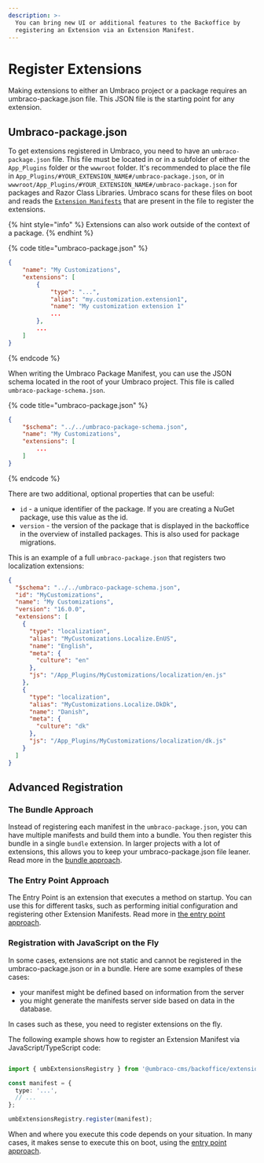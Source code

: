 ```yaml
---
description: >-
  You can bring new UI or additional features to the Backoffice by
  registering an Extension via an Extension Manifest.
---
```



# Register Extensions
Making extensions to either an Umbraco project or a package requires an umbraco-package.json file. This JSON file is the starting point for any extension.

## Umbraco-package.json
To get extensions registered in Umbraco, you need to have an `umbraco-package.json` file. This file must be located in or in a subfolder of either the `App_Plugins` folder or the `wwwroot` folder. It's recommended to place the file in `App_Plugins/#YOUR_EXTENSION_NAME#/umbraco-package.json`, or in `wwwroot/App_Plugins/#YOUR_EXTENSION_NAME#/umbraco-package.json` for packages and Razor Class Libraries. Umbraco scans for these files on boot and reads the [`Extension Manifests`](extension-manifest.md) that are present in the file to register the extensions.

{% hint style="info" %}
Extensions can also work outside of the context of a package.
{% endhint %}

{% code title="umbraco-package.json" %}
```json
{
    "name": "My Customizations",
    "extensions": [
        {
            "type": "...",
            "alias": "my.customization.extension1",
            "name": "My customization extension 1"
            ...
        },
        ...
    ]
}
```
{% endcode %}


When writing the Umbraco Package Manifest, you can use the JSON schema located in the root of your Umbraco project. This file is called `umbraco-package-schema.json`.

{% code title="umbraco-package.json" %}
```json
{
    "$schema": "../../umbraco-package-schema.json",
    "name": "My Customizations",
    "extensions": [
        ...
    ]
}
```
{% endcode %}


There are two additional, optional properties that can be useful:

* `id` - a unique identifier of the package. If you are creating a NuGet package, use this value as the id.
* `version` - the version of the package that is displayed in the backoffice in the overview of installed packages. This is also used for package migrations.


This is an example of a full `umbraco-package.json` that registers two localization extensions:

```json
{
  "$schema": "../../umbraco-package-schema.json",
  "id": "MyCustomizations",
  "name": "My Customizations",
  "version": "16.0.0",
  "extensions": [
    {
      "type": "localization",
      "alias": "MyCustomizations.Localize.EnUS",
      "name": "English",
      "meta": {
        "culture": "en"
      },
      "js": "/App_Plugins/MyCustomizations/localization/en.js"
    },
    {
      "type": "localization",
      "alias": "MyCustomizations.Localize.DkDk",
      "name": "Danish",
      "meta": {
        "culture": "dk"
      },
      "js": "/App_Plugins/MyCustomizations/localization/dk.js"
    }
  ]
}
```


## Advanced Registration
### The Bundle Approach
Instead of registering each manifest in the `umbraco-package.json`, you can have multiple manifests and build them into a bundle. You then register this bundle in a single `bundle` extension. In larger projects with a lot of extensions, this allows you to keep your umbraco-package.json file leaner. Read more in the [bundle approach](../extension-types/bundle.md).

### The Entry Point Approach
The Entry Point is an extension that executes a method on startup. You can use this for different tasks, such as performing initial configuration and registering other Extension Manifests. Read more in [the entry point approach](../extension-types/backoffice-entry-point.md).

### Registration with JavaScript on the Fly
In some cases, extensions are not static and cannot be registered in the umbraco-package.json or in a bundle.  Here are some examples of these cases:

- your manifest might be defined based on information from the server
- you might generate the manifests server side based on data in the database. 

In cases such as these, you need to register extensions on the fly.


The following example shows how to register an Extension Manifest via JavaScript/TypeScript code:

```typescript

import { umbExtensionsRegistry } from '@umbraco-cms/backoffice/extension-registry';

const manifest = {
  type: '...',
  // ...
};

umbExtensionsRegistry.register(manifest);
```


When and where you execute this code depends on your situation. In many cases, it makes sense to execute this on boot, using the [entry point approach](../extension-types/backoffice-entry-point.md).
